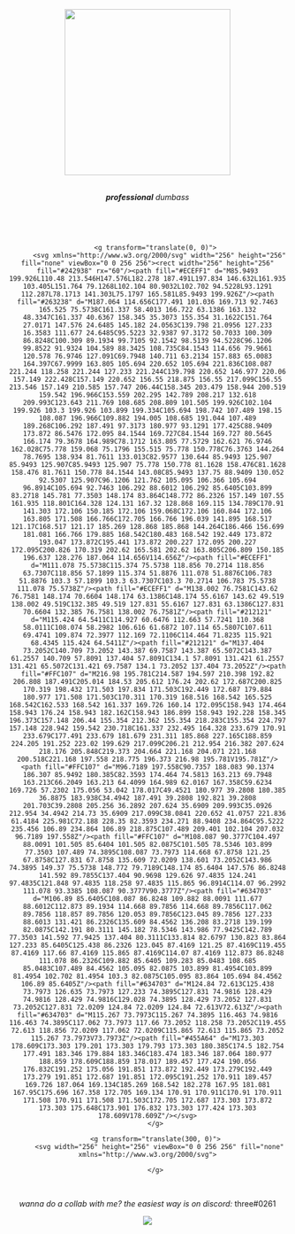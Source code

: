 <!--- Revision #3 - i copied this comment from thekaigonzalez --->

<div align="center">
  <img src="https://roeworks.net/pengu.gif" style="width: 300px; height: auto;">
</div>

<br>

<p align="center"><em><strong>professional</strong> dumbass</em></p>

<div align="center">
  <svg width="104.25" height="48" viewBox="0 0 556 256" fill="none" xmlns="http://www.w3.org/2000/svg" xmlns:xlink="http://www.w3.org/1999/xlink" version="1.1">
    
        <g transform="translate(0, 0)">
          <svg xmlns="http://www.w3.org/2000/svg" width="256" height="256" fill="none" viewBox="0 0 256 256"><rect width="256" height="256" fill="#242938" rx="60"/><path fill="#ECEFF1" d="M85.9493 199.926L110.48 213.546H147.576L182.278 187.491L197.834 146.632L161.935 103.405L151.764 79.1268L102.104 80.9032L102.702 94.5228L93.1291 112.287L78.1713 141.303L75.1797 165.581L85.9493 199.926Z"/><path fill="#263238" d="M187.064 114.656C177.491 101.036 169.713 92.7463 165.525 75.5738C161.337 58.4013 166.722 63.1386 163.132 48.3347C161.337 40.6367 158.345 35.3073 155.354 31.1622C151.764 27.0171 147.576 24.6485 145.182 24.0563C139.798 21.0956 127.233 16.3583 111.677 24.6485C95.5223 32.9387 97.3172 50.7033 100.309 86.8248C100.309 89.1934 99.7105 92.1542 98.5139 94.5228C96.1206 99.8522 91.9324 104.589 88.3425 108.735C84.1543 114.656 79.9661 120.578 76.9746 127.091C69.7948 140.711 63.2134 157.883 65.0083 164.397C67.9999 163.805 105.694 220.652 105.694 221.836C108.087 221.244 118.258 221.244 127.233 221.244C139.798 220.652 146.977 220.06 157.149 222.428C157.149 220.652 156.55 218.875 156.55 217.099C156.55 213.546 157.149 210.585 157.747 206.44C158.345 203.479 158.944 200.519 159.542 196.966C153.559 202.295 142.789 208.217 132.618 209.993C123.643 211.769 108.685 208.809 101.505 199.926C102.104 199.926 103.3 199.926 103.899 199.334C105.694 198.742 107.489 198.15 108.087 196.966C109.882 194.005 108.685 191.044 107.489 189.268C106.292 187.491 97.3173 180.977 93.1291 177.425C88.9409 173.872 86.5476 172.095 84.1544 169.727C84.1544 169.727 80.5645 166.174 79.3678 164.989C78.1712 163.805 77.5729 162.621 76.9746 162.028C75.778 159.068 75.1796 155.515 75.778 150.778C76.3763 144.264 78.7695 138.934 81.7611 133.013C82.9577 130.644 85.9493 125.907 85.9493 125.907C85.9493 125.907 75.778 150.778 81.1628 158.476C81.1628 158.476 81.7611 150.778 84.1544 143.08C85.9493 137.75 88.9409 130.052 92.5307 125.907C96.1206 121.762 105.095 106.366 105.694 96.8914C105.694 92.7463 106.292 88.6012 106.292 85.6405C103.899 83.2718 145.781 77.3503 148.174 83.864C148.772 86.2326 157.149 107.55 161.935 118.801C164.328 124.131 167.32 128.868 169.115 134.789C170.91 141.303 172.106 150.185 172.106 159.068C172.106 160.844 172.106 163.805 171.508 166.766C172.705 166.766 196.039 141.895 168.517 121.17C168.517 121.17 185.269 128.868 185.868 144.264C186.466 156.699 181.081 166.766 179.885 168.542C180.483 168.542 192.449 173.872 193.047 173.872C195.441 173.872 200.227 172.095 200.227 172.095C200.826 170.319 202.62 165.581 202.62 163.805C206.809 150.185 196.637 128.276 187.064 114.656V114.656Z"/><path fill="#ECEFF1" d="M111.078 75.5738C115.374 75.5738 118.856 70.2714 118.856 63.7307C118.856 57.1899 115.374 51.8876 111.078 51.8876C106.783 51.8876 103.3 57.1899 103.3 63.7307C103.3 70.2714 106.783 75.5738 111.078 75.5738Z"/><path fill="#ECEFF1" d="M138.002 76.7581C143.62 76.7581 148.174 70.6604 148.174 63.1386C148.174 55.6167 143.62 49.519 138.002 49.519C132.385 49.519 127.831 55.6167 127.831 63.1386C127.831 70.6604 132.385 76.7581 138.002 76.7581Z"/><path fill="#212121" d="M115.424 64.5411C114.927 60.6476 112.663 57.7241 110.368 58.0111C108.074 58.2982 106.616 61.6872 107.114 65.5807C107.611 69.4741 109.874 72.3977 112.169 72.1106C114.464 71.8235 115.921 68.4345 115.424 64.5411Z"/><path fill="#212121" d="M137.404 73.2052C140.709 73.2052 143.387 69.7587 143.387 65.5072C143.387 61.2557 140.709 57.8091 137.404 57.8091C134.1 57.8091 131.421 61.2557 131.421 65.5072C131.421 69.7587 134.1 73.2052 137.404 73.2052Z"/><path fill="#FFC107" d="M216.98 195.781C214.587 194.597 210.398 192.82 206.808 187.491C205.014 184.53 205.612 176.24 202.62 172.687C200.825 170.319 198.432 171.503 197.834 171.503C192.449 172.687 179.884 180.977 171.508 171.503C170.311 170.319 168.516 168.542 165.525 168.542C162.533 168.542 161.337 169.726 160.14 172.095C158.943 174.464 158.943 176.24 158.943 182.162C158.943 186.899 158.943 192.228 158.345 196.373C157.148 206.44 155.354 212.362 155.354 218.283C155.354 224.797 157.148 228.942 159.542 230.718C161.337 232.495 164.328 233.679 170.91 233.679C177.491 233.679 181.679 231.311 185.868 227.165C188.859 224.205 191.252 223.02 199.629 217.099C206.21 212.954 216.382 207.624 218.176 205.848C219.373 204.664 221.168 204.071 221.168 200.518C221.168 197.558 218.775 196.373 216.98 195.781V195.781Z"/><path fill="#FFC107" d="M96.7189 197.558C90.7357 188.083 90.1374 186.307 85.9492 180.385C82.3593 174.464 74.5813 163.213 69.7948 163.213C66.2049 163.213 64.4099 164.989 62.0167 167.358C59.6234 169.726 57.2302 175.056 53.042 178.017C49.4521 180.977 39.2808 180.385 36.8875 183.938C34.4942 187.491 39.2808 192.821 39.2808 201.703C39.2808 205.256 36.2892 207.624 35.6909 209.993C35.0926 212.954 34.4942 214.73 35.6909 217.099C38.0841 220.652 41.0757 221.836 61.4184 225.981C72.188 228.35 82.3593 234.271 88.9408 234.864C95.5222 235.456 106.89 234.864 106.89 218.875C107.489 209.401 102.104 207.032 96.7189 197.558Z"/><path fill="#FFC107" d="M108.087 90.3777C104.497 88.0091 101.505 85.6404 101.505 82.0875C101.505 78.5346 103.899 77.3503 107.489 74.3895C108.087 73.7973 114.668 67.8758 121.25 67.8758C127.831 67.8758 135.609 72.0209 138.601 73.2052C143.986 74.3895 149.37 75.5738 148.772 79.7189C148.174 85.6404 147.576 86.8248 141.592 89.7855C137.404 90.9698 129.626 97.4835 124.241 97.4835C121.848 97.4835 118.258 97.4835 115.865 96.8914C114.07 96.2992 111.078 93.3385 108.087 90.3777V90.3777Z"/><path fill="#634703" d="M106.89 85.6405C108.087 86.8248 109.882 88.0091 111.677 88.6012C112.873 89.1934 114.668 89.7856 114.668 89.7856C117.062 89.7856 118.857 89.7856 120.053 89.7856C123.045 89.7856 127.233 88.6013 131.421 86.2326C135.609 84.4562 136.208 83.2718 139.199 82.0875C142.191 80.3111 145.182 78.5346 143.986 77.9425C142.789 77.3503 141.592 77.9425 137.404 80.3111C133.814 82.6797 130.823 83.864 127.233 85.6405C125.438 86.2326 123.045 87.4169 121.25 87.4169C119.455 87.4169 117.66 87.4169 115.865 87.4169C114.07 87.4169 112.873 86.8248 111.078 86.2326C109.882 85.6405 109.283 85.0483 108.685 85.0483C107.489 84.4562 105.095 82.0875 103.899 81.4954C103.899 81.4954 102.702 81.4954 103.3 82.0875C105.095 83.864 105.694 84.4562 106.89 85.6405Z"/><path fill="#634703" d="M124.84 72.613C125.438 73.7973 126.635 73.7973 127.233 74.3895C127.831 74.9816 128.429 74.9816 128.429 74.9816C129.028 74.3895 128.429 73.2052 127.831 73.2052C127.831 72.0209 124.84 72.0209 124.84 72.613V72.613Z"/><path fill="#634703" d="M115.267 73.7973C115.267 74.3895 116.463 74.9816 116.463 74.3895C117.062 73.7973 117.66 73.2052 118.258 73.2052C119.455 72.613 118.856 72.0209 117.062 72.0209C115.865 72.613 115.865 73.2052 115.267 73.7973V73.7973Z"/><path fill="#455A64" d="M173.303 178.609C173.303 179.201 173.303 179.793 173.303 180.385C174.5 182.754 177.491 183.346 179.884 183.346C183.474 183.346 187.064 180.977 188.859 178.609C188.859 178.017 189.457 177.424 190.056 176.832C191.252 175.056 191.851 173.872 192.449 173.279C192.449 173.279 191.851 172.687 191.851 172.095C191.252 170.911 189.457 169.726 187.064 169.134C185.269 168.542 182.278 167.95 181.081 167.95C175.696 167.358 172.705 169.134 170.91 170.911C170.91 170.911 171.508 170.911 171.508 171.503C172.705 172.687 173.303 173.872 173.303 175.648C173.901 176.832 173.303 177.424 173.303 178.609V178.609Z"/></svg>
        </g>
         
        <g transform="translate(300, 0)">
          <svg width="256" height="256" viewBox="0 0 256 256" fill="none" xmlns="http://www.w3.org/2000/svg">
<rect width="256" height="256" rx="60" fill="#242938"/>
<path fill-rule="evenodd" clip-rule="evenodd" d="M46 71.0063L88.5954 28V227.957L46 185.45V71.0063Z" fill="url(#paint0_linear_306_17)"/>
<path fill-rule="evenodd" clip-rule="evenodd" d="M210.584 71.4104L167.406 28.0225L168.282 227.958L210.878 185.45L210.584 71.4104Z" fill="url(#paint1_linear_306_17)"/>
<path fill-rule="evenodd" clip-rule="evenodd" d="M88.5672 28.0332L199.309 197.012L168.32 228L57.5195 59.3947L88.5672 28.0332Z" fill="url(#paint2_linear_306_17)"/>
<path fill-rule="evenodd" clip-rule="evenodd" d="M88.6046 106.416L88.5462 113.072L54.3527 62.5927L57.5193 59.3677L88.6046 106.416Z" fill="black" fill-opacity="0.13"/>
<defs>
<linearGradient id="paint0_linear_306_17" x1="67.2972" y1="28" x2="67.2972" y2="227.958" gradientUnits="userSpaceOnUse">
<stop stop-color="#16B0ED" stop-opacity="0.8"/>
<stop offset="1" stop-color="#0F59B2" stop-opacity="0.837"/>
</linearGradient>
<linearGradient id="paint1_linear_306_17" x1="189.14" y1="28.0225" x2="189.14" y2="227.957" gradientUnits="userSpaceOnUse">
<stop stop-color="#7DB643"/>
<stop offset="1" stop-color="#367533"/>
</linearGradient>
<linearGradient id="paint2_linear_306_17" x1="128.414" y1="28.0332" x2="128.414" y2="228.01" gradientUnits="userSpaceOnUse">
<stop stop-color="#88C649" stop-opacity="0.8"/>
<stop offset="1" stop-color="#439240" stop-opacity="0.84"/>
</linearGradient>
</defs>
</svg>

        </g>
        
  </svg>
</div>

<br>

<p align="center">
  <i align="center">wanna do a collab with me? the easiest way is on discord:</i> <span>three#0261</span>
</p>

<div align="center">
  <img src="https://github-readme-streak-stats.herokuapp.com/?user=threecerny&theme=dark">
 </div>
